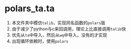 # polars_ta.ta

1. 本文件夹中模仿`talib`，实现同名函数的`polars`版
2. 由于减少了python与c来回调用，理论上比直接调用`talib`快
3. 优先从`ta`中导入，然后从`wq`中导入，没有的才实现
4. 出现循环依赖时，使用`polars`